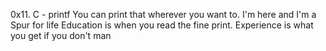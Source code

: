 0x11. C - printf
You can print that wherever you want to. I'm here and I'm a Spur for life
Education is when you read the fine print. Experience is what you get if you don't
man
